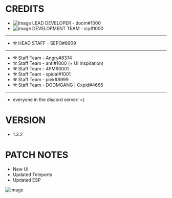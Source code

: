 # CREDITS
- ![image](https://cdn.discordapp.com/attachments/973860716413083690/988308262996815872/devver.png) LEAD DEVELOPER - doom#1000 
- ![image](https://cdn.discordapp.com/attachments/973860716413083690/988308262996815872/devver.png) DEVELOPMENT TEAM - icy#1000

- ------------------------------

- ⚒️ HEAD STAFF - SEPO#8909
--------------------------------
- ⚒️ Staff Team - Angry#8374
- ⚒️ Staff Team - ant!#1000 (+ UI Inspiration)
- ⚒️ Staff Team - 4PM#0001
- ⚒️ Staff Team - spida!#1001
- ⚒️ Staff Team - plvk#8999
- ⚒️ Staff Team - DOOMGANG | Cxpid#4665 

--------------------------------

+ everyone in the discord server! =)

# VERSION
- 1.3.2

# PATCH NOTES
- New UI
- Updated Teleports
- Updated ESP

![image](https://cdn.discordapp.com/attachments/973860716413083690/988308657504661534/SnowbankScripts-removebg-preview.png)

